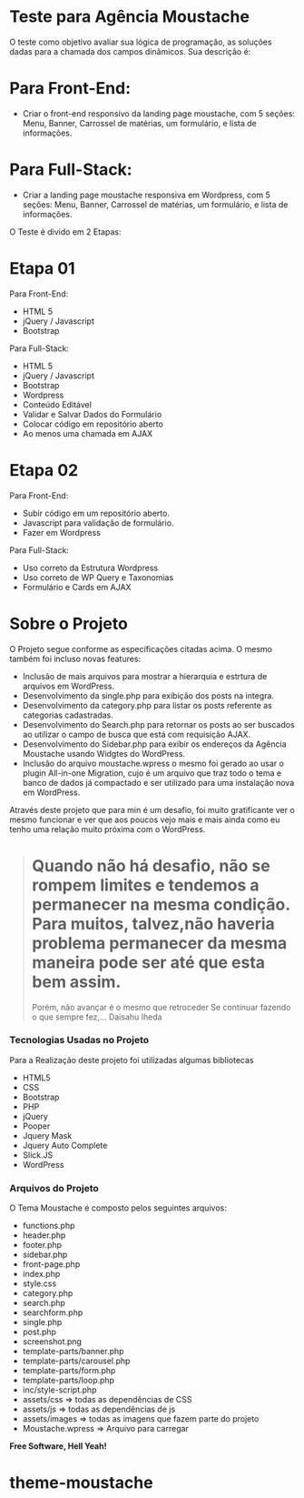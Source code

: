 # Teste para Agência Moustache

O teste como objetivo avaliar sua lógica de programação, as soluções dadas para a chamada dos campos dinâmicos. 
Sua descrição é:

# Para Front-End: 

- Criar o front-end responsivo da landing page moustache, com 5 seções: Menu, Banner, Carrossel de matérias, um formulário, e lista de informações.


# Para Full-Stack: 
- Criar a landing page moustache responsiva em Wordpress, com 5 seções:  Menu, Banner, Carrossel de matérias, um formulário, e lista de informações.

O Teste é divido em 2 Etapas:


# Etapa 01 

Para Front-End:
- HTML 5
- jQuery / Javascript
- Bootstrap

Para Full-Stack:
- HTML 5
- jQuery / Javascript
- Bootstrap
- Wordpress
- Conteúdo Editável
- Validar e Salvar Dados do Formulário
- Colocar código em repositório aberto
- Ao menos uma chamada em AJAX


# Etapa 02
Para Front-End:
- Subir código em um repositório aberto.
- Javascript para validação de formulário.
- Fazer em Wordpress

Para Full-Stack:
- Uso correto da Estrutura Wordpress
- Uso correto de WP Query e Taxonomias
- Formulário e Cards em AJAX


# Sobre o Projeto

O Projeto segue conforme as específicações citadas acima. O mesmo também foi incluso novas features:
  - Inclusão de mais arquivos para mostrar a hierarquia e estrtura de arquivos em WordPress.
  - Desenvolvimento da single.php para exibição dos posts na integra.
  - Desenvolvimento da category.php para listar os posts referente as categorias cadastradas.
  - Desenvolvimento do Search.php para retornar os posts ao ser buscados ao utilizar o campo de busca que está com requisição AJAX.
  - Desenvolvimento do Sidebar.php para exibir os endereços da Agência Moustache usando Widgtes do WordPress.
  - Inclusão do arquivo moustache.wpress o mesmo foi gerado ao usar o plugin All-in-one Migration, cujo é um arquivo que traz todo o tema e banco de dados já compactado e ser utilizado para uma instalação nova em WordPress.

Através deste projeto que para min é um desafio, foi muito gratificante ver o mesmo funcionar e ver que aos poucos vejo mais e mais ainda como eu tenho uma relação muito próxima com o WordPress.

> Quando não há desafio, não se rompem limites e
tendemos a permanecer na mesma condição.
Para muitos, talvez,não haveria problema
permanecer da mesma maneira
pode ser até que esta bem assim.
> =========================================
>Porém, não avançar é o mesmo que retroceder
Se continuar fazendo o que sempre fez,...
>Daisahu Iheda


### Tecnologias Usadas no Projeto
Para a Realização deste projeto foi utilizadas algumas bibliotecas

  - HTML5
  - CSS 
  - Bootstrap 
  - PHP
  - jQuery
  - Pooper
  - Jquery Mask
  - Jquery Auto Complete
  - Slick.JS 
  - WordPress


### Arquivos do Projeto
O Tema Moustache é composto pelos seguintes arquivos:

  - functions.php
  - header.php
  - footer.php
  - sidebar.php
  - front-page.php
  - index.php
  - style.css
  - category.php
  - search.php
  - searchform.php
  - single.php
  - post.php
  - screenshot.png
  - template-parts/banner.php
  - template-parts/carousel.php
  - template-parts/form.php
  - template-parts/loop.php
  - inc/style-script.php
  - assets/css => todas as dependências de CSS
  - assets/js => todas as dependências de js
  - assets/images => todas as imagens que fazem parte do projeto
  - Moustache.wpress => Arquivo para carregar


**Free Software, Hell Yeah!**

[//]: # (These are reference links used in the body of this note and get stripped out when the markdown processor does its job. There is no need to format nicely because it shouldn't be seen. Thanks SO - http://stackoverflow.com/questions/4823468/store-comments-in-markdown-syntax)


   [PlDb]: <https://github.com/joemccann/dillinger/tree/master/plugins/dropbox/README.md>
   [PlGh]: <https://github.com/joemccann/dillinger/tree/master/plugins/github/README.md>
   [PlGd]: <https://github.com/joemccann/dillinger/tree/master/plugins/googledrive/README.md>
   [PlOd]: <https://github.com/joemccann/dillinger/tree/master/plugins/onedrive/README.md>
   [PlMe]: <https://github.com/joemccann/dillinger/tree/master/plugins/medium/README.md>
   [PlGa]: <https://github.com/RahulHP/dillinger/blob/master/plugins/googleanalytics/README.md>
# theme-moustache
